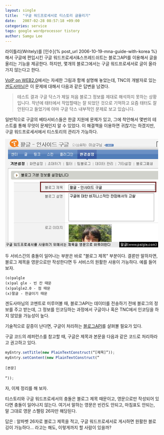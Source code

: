 ```yaml
---
layout: single
title:  "구글 워드프로세서로 티스토리 글올리기"
date:   2007-02-28 08:57:18 +09:00
categories: service
tags: google wordprocessor tistory
author: Samgu Lee
---
```

라이틀리(Writely)를 [인수]{% post_url 2006-10-19-mna-guide-with-korea %}해서 구글에 편입시킨 구글 워드프로세서&스프레드쉬트는 블로그API를 이용해서 글을 올리는 기능을 제공한다. 하지만, 몇개의 블로그에서는 구글 워드프로세서로 글이 올라가지 않는다고 한다.

[VoIP on WEB2.0](http://mushman.tistory.com/entry/BlogAPI%EA%B0%80-%EA%B5%AC%EA%B8%80-%EB%8B%A5%EC%8A%A4%EC%97%90%EC%84%9C-%EC%A0%9C%EB%8C%80%EB%A1%9C-%EC%95%88%EB%90%98%EB%8A%94%EA%B5%B0%EC%9A%94)에서는 자세한 그림과 함께 설명해 놓았는데, TNC의 개발자로 있는 [겐도사마님](http://gendoh.tistory.com/2510869)은 이 문제에 대해서 다음과 같은 답변을 남겼다.

> 테스트 결과 구글 닥스가 제일 처음 블로그 정보를 제대로 해석하지 못하는 상황입니다. 작년에 태터에서 작업할때는 잘 되었던 것으로 기억하고 요즘 태터도 잘 안된다고 들었기에 아마 구글 닥스 내부적인 문제로 보고 있습니다.

일반적으로 구글의 베타서비스들은 한글 지원에 문제가 있고, 그에 착안해서 몇번의 테스트를 통해 무엇이 문제인지 알 수 있었다. 이 해결책을 이용하면 귀찮기는 하겠지만, 구글 워드프로세서에서 티스토리의 관리가 가능하다.

![구글로 티스토리에 글 올리기](/assets/tistory-must-set-because-of-space.jpg)

두 서비스간의 충돌이 일어나는 부분은 바로 "블로그 제목" 부분이다. 결론만 말하자면, 블로그 제목을 영문으로만 작성한다면 두 서비스의 원활한 사용이 가능하다. 예를 들어보자.

    (o)palgle
    (x)pal gle - 빈 칸 때문
    (x)palgle2.0 - 점 때문
    (x)팔글 - 한글이기 때문

겐도사마님의 코멘트로 미루어볼 때, 블로그API는 데이터를 전송하기 전에 블로그의 정보를 주고 받는데, 그 정보를 인코딩하는 과정에서 구글이나 혹은 TNC에서 인코딩을 하지 않았을 가능성이 높다.

기술적으로 갈증이 난다면, 구글이 처리하는 [블로그API](http://code.google.com/apis/blogger/gdata.html)를 살펴볼 필요가 있다.

구글 코드의 레퍼런스를 참고할 때, 구글은 제목과 본문을 다음과 같은 코드로 처리하라고 권고하고 있다.

```javascript
myEntry.setTitle(new PlainTextConstruct(“[제목]”));
myEntry.setContent(new PlainTextConstruct(“

[본문]

“));
```

자, 이제 정리를 해 보자.

티스토리와 구글 워드프로세서의 충돌은 블로그 제목 때문이고, 영문으로만 작성되어 있다면 충돌이 일어나지 않는다. 여기서 말하는 영문은 빈칸도 안되고, 마침표도 안되는, 말 그대로 영문 스펠링 26자만 해당된다.

답은 : 알파벳 26자로 블로그 제목을 적고, 구글 워드프로세서로 게시하면 원활한 블로깅이 가능하다... 라고는 해도, 이렇게까지 할 사람이 있을까?
